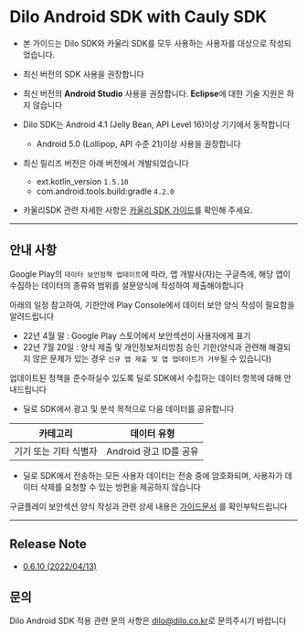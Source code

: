# Dilo Android SDK with Cauly SDK

* 본 가이드는 Dilo SDK와 카울리 SDK를 모두 사용하는 사용자를 대상으로 작성되었습니다.

* 최신 버전의 SDK 사용을 권장합니다

* 최신 버전의 **Android Studio** 사용을 권장합니다. **Eclipse**에 대한 기술 지원은 하지 않습니다

* Dilo SDK는 Android 4.1 (Jelly Bean, API Level 16)이상 기기에서 동작합니다
  - Android 5.0 (Lollipop, API 수준 21)이상 사용을 권장합니다

* 최신 릴리즈 버전은 아래 버전에서 개발되었습니다
  - ext.kotlin_version `1.5.10`
  - com.android.tools.build:gradle `4.2.0`

* 카울리SDK 관련 자세한 사항은 [카울리 SDK 가이드](https://github.com/cauly/Android-SDK)를 확인해 주세요.


---

## 안내 사항

Google Play의 `데이터 보안정책 업데이트`에 따라, 앱 개발사(자)는 구글측에, 해당 앱이 수집하는 데이터의 종류와 범위를 설문양식에 작성하여 제출해야합니다

아래의 일정 참고하여, 기한안에 Play Console에서 데이터 보안 양식 작성이 필요함을 알려드립니다
* 22년 4월 말 : Google Play 스토어에서 보안섹션이 사용자에게 표기
* 22년 7월 20일 : 양식 제출 및 개인정보처리방침 승인 기한(양식과 관련해 해결되지 않은 문제가 있는 경우 `신규 앱 제출 및 앱 업데이트가 거부`될 수 있습니다)

업데이트된 정책을 준수하실수 있도록 딜로 SDK에서 수집하는 데이터 항목에 대해 안내드립니다
* 딜로 SDK에서 광고 및 분석 목적으로 다음 데이터를 공유합니다

| 카테고리 | 데이터 유형 |
|---|---|
| 기기 또는 기타 식별자 | Android 광고 ID를 공유 |

* 딜로 SDK에서 전송하는 모든 사용자 데이터는 전송 중에 암호화되며, 사용자가 데이터 삭제를 요청할 수 있는 방편을 제공하지 않습니다

구글플레이 보안섹션 양식 작성과 관련 상세 내용은 [가이드문서](https://github.com/dilogithub/android-sdk/files/8559212/default.pdf) 를 확인부탁드립니다

---

## Release Note

* [0.6.10 (2022/04/13)](https://dilogithub.github.io/android/0.6.10-with-cauly.html)

## 문의

Dilo Android SDK 적용 관련 문의 사항은 [dilo@dilo.co.kr](dilo@dilo.co.kr)로 문의주시기 바랍니다
